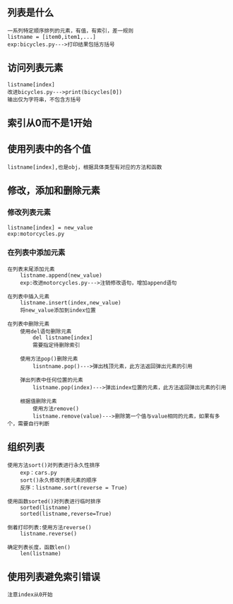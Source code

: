## 列表是什么
    一系列特定顺序排列的元素，有值，有索引，差一规则
    listname = [item0,item1,...]
    exp:bicycles.py--->打印结果包括方括号

## 访问列表元素
    listname[index]
    改进bicycles.py--->print(bicycles[0])
    输出仅为字符串，不包含方括号

## 索引从0而不是1开始

## 使用列表中的各个值
    listname[index],也是obj，根据具体类型有对应的方法和函数

## 修改，添加和删除元素
### 修改列表元素
    listname[index] = new_value
    exp:motorcycles.py

### 在列表中添加元素
    在列表末尾添加元素
        listname.append(new_value)
        exp:改进motorcycles.py--->注销修改语句，增加append语句

    在列表中插入元素
        listname.insert(index,new_value)
        将new_value添加到index位置
    
    在列表中删除元素
        使用del语句删除元素
            del listname[index]
            需要指定待删除索引

        使用方法pop()删除元素
            lisntname.pop()--->弹出栈顶元素，此方法返回弹出元素的引用

        弹出列表中任何位置的元素
            listname.pop(index)--->弹出index位置的元素，此方法返回弹出元素的引用
        
        根据值删除元素
            使用方法remove()
            listname.remove(value)--->删除第一个值与value相同的元素，如果有多个，需要自行判断
        
## 组织列表
    使用方法sort()对列表进行永久性排序
        exp：cars.py
        sort()永久修改列表元素的顺序
        反序：listname.sort(reverse = True)
    
    使用函数sorted()对列表进行临时排序
        sorted(listname)
        sorted(listname,reverse=True)

    倒着打印列表:使用方法reverse()
        listname.reverse()
    
    确定列表长度，函数len()
        len(listname)

## 使用列表避免索引错误
    注意index从0开始

